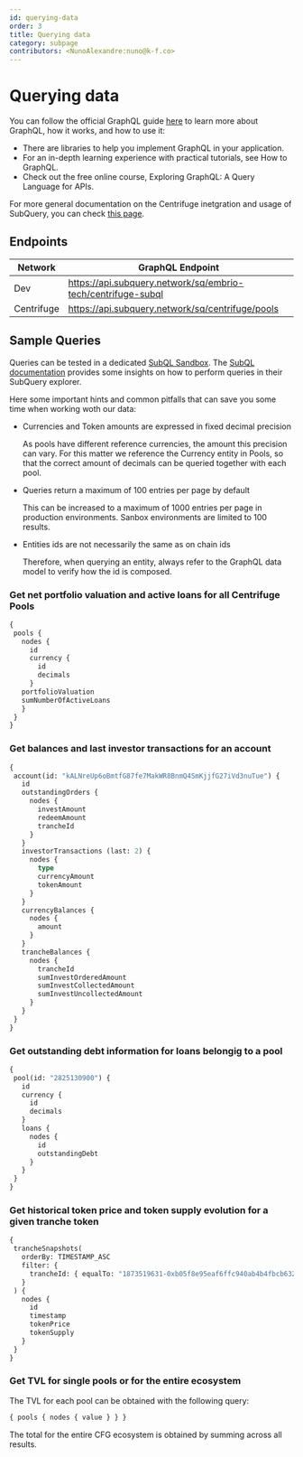 ```yaml
---
id: querying-data
order: 3
title: Querying data
category: subpage
contributors: <NunoAlexandre:nuno@k-f.co>
---
```


# Querying data
You can follow the official GraphQL guide [here](https://graphql.org/learn/) to learn more about GraphQL, how it works, and how to use it:

- There are libraries to help you implement GraphQL in your application.
- For an in-depth learning experience with practical tutorials, see How to GraphQL.
- Check out the free online course, Exploring GraphQL: A Query Language for APIs.

For more general documentation on the Centrifuge inetgration and usage of SubQuery, you can check [this page](/build/subquery).

## Endpoints

| **Network** | **GraphQL Endpoint**|
|------------|-------------------------------------------------------------------|
| Dev        | https://api.subquery.network/sq/embrio-tech/centrifuge-subql      |
| Centrifuge | https://api.subquery.network/sq/centrifuge/pools                  |


## Sample Queries

Queries can be tested in a dedicated [SubQL Sandbox](https://explorer.subquery.network/subquery/embrio-tech/centrifuge-subql). The [SubQL documentation](https://academy.subquery.network/run_publish/query.html) provides some insights on how to perform queries in their SubQuery explorer.

Here some important hints and common pitfalls that can save you some time when working woth our data:

- Currencies and Token amounts are expressed in fixed decimal precision 
    
    As pools have different reference currencies, the amount this precision can vary. For this matter we reference the Currency entity in Pools, so that the correct amount of decimals can be queried together with each pool.

- Queries return a maximum of 100 entries per page by default
    
    This can be increased to a maximum of 1000 entries per page in production environments. Sanbox environments are limited to 100 results.

- Entities ids are not necessarily the same as on chain ids
    
    Therefore, when querying an entity, always refer to the GraphQL data model to verify how the id is composed.


 ### Get net portfolio valuation and active loans for all Centrifuge Pools

 ```graphql
 {
  pools {
    nodes {
      id
      currency {
        id
        decimals
      }
    portfolioValuation
    sumNumberOfActiveLoans
    }
  }
}
 ```

 ### Get balances and last investor transactions for an account

 ```graphql
 {
  account(id: "kALNreUp6oBmtfG87fe7MakWR8BnmQ4SmKjjfG27iVd3nuTue") {
    id
    outstandingOrders {
      nodes {
        investAmount
        redeemAmount
        trancheId
      }
    }
    investorTransactions (last: 2) {
      nodes {
        type
        currencyAmount
        tokenAmount
      }
    }
    currencyBalances {
      nodes {
        amount
      }
    }
    trancheBalances {
      nodes {
        trancheId
        sumInvestOrderedAmount
        sumInvestCollectedAmount
        sumInvestUncollectedAmount
      }
    }
  }
}
 ```

 ### Get outstanding debt information for loans belongig to a pool

 ```graphql
{
  pool(id: "2825130900") {
    id
    currency {
      id
      decimals
    }
    loans {
      nodes {
        id
        outstandingDebt
      }
    }
  }
}
 ```

 ### Get historical token price and token supply evolution for a given tranche token

 ```graphql
{
  trancheSnapshots(
    orderBy: TIMESTAMP_ASC
    filter: {
      trancheId: { equalTo: "1873519631-0xb05f8e95eaf6ffc940ab4b4fbcb6324b" }
    }
  ) {
    nodes {
      id
      timestamp
      tokenPrice
      tokenSupply
    }
  }
} 
 ```

 ### Get TVL for single pools or for the entire ecosystem

The TVL for each pool can be obtained with the following query:

```graphql
{ pools { nodes { value } } }
```

The total for the entire CFG ecosystem is obtained by summing across all results.